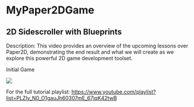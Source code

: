 # MyPaper2DGame

## 2D Sidescroller with Blueprints

Description: This video provides an overview of the upcoming lessons over Paper2D, demonstrating the end result and what we will create as we explore this powerful 2D game development toolset.

Initial Game

![](http://giphy.com/gifs/ninja-sliding-likeaboss-xT8qBdEqAqjfhxcwfe/)


For the full tutorial playlist: https://www.youtube.com/playlist?list=PLZlv_N0_O1gauJh60307mE_67jqK42twB

